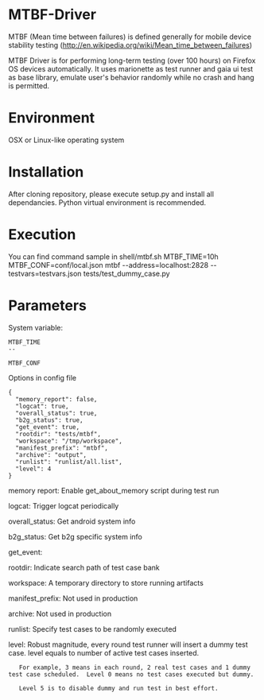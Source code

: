 MTBF-Driver
===========

MTBF (Mean time between failures) is defined generally for mobile device stability testing (http://en.wikipedia.org/wiki/Mean_time_between_failures)

MTBF Driver is for performing long-term testing (over 100 hours) on Firefox OS devices automatically.
It uses marionette as test runner and gaia ui test as base library, emulate user's behavior randomly while no crash and hang is permitted.

# Environment
OSX or Linux-like operating system

# Installation
After cloning repository, please execute setup.py and install all dependancies.
Python virtual environment is recommended.

# Execution
You can find command sample in shell/mtbf.sh
MTBF_TIME=10h MTBF_CONF=conf/local.json mtbf --address=localhost:2828 --testvars=testvars.json tests/test_dummy_case.py

# Parameters
System variable:
```
MTBF_TIME
-- 

MTBF_CONF
```

Options in config file
```
{
  "memory_report": false,
  "logcat": true,
  "overall_status": true,
  "b2g_status": true,
  "get_event": true,
  "rootdir": "tests/mtbf",
  "workspace": "/tmp/workspace",
  "manifest_prefix": "mtbf",
  "archive": "output",
  "runlist": "runlist/all.list",
  "level": 4
}
```

memory report: Enable get_about_memory script during test run

logcat: Trigger logcat periodically

overall_status: Get android system info

b2g_status: Get b2g specific system info

get_event:

rootdir: Indicate search path of test case bank

workspace: A temporary directory to store running artifacts

manifest_prefix: Not used in production

archive: Not used in production

runlist: Specify test cases to be randomly executed

level: Robust magnitude, every round test runner will insert a dummy test case.  level equals to number of active test cases inserted.

       For example, 3 means in each round, 2 real test cases and 1 dummy test case scheduled.  Level 0 means no test cases executed but dummy.

       Level 5 is to disable dummy and run test in best effort.
